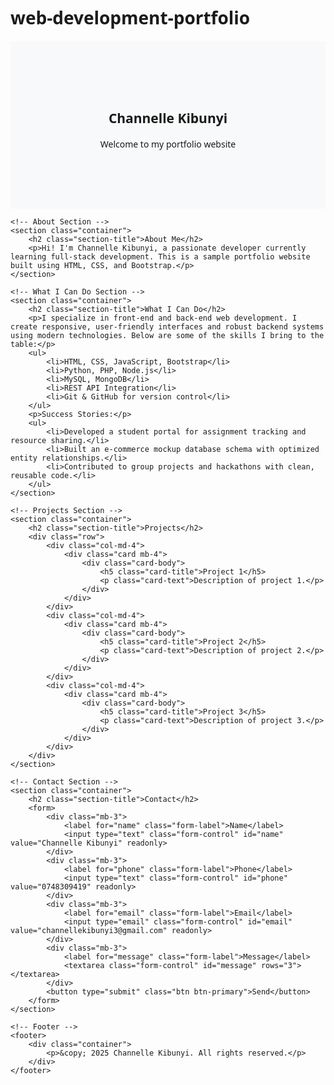 # web-development-portfolio

<!DOCTYPE html>
<html lang="en">

<head>
    <meta charset="UTF-8">
    <meta name="viewport" content="width=device-width, initial-scale=1.0">
    <title>Channelle Kibunyi - Portfolio</title>
    <link href="https://cdn.jsdelivr.net/npm/bootstrap@5.3.0/dist/css/bootstrap.min.css" rel="stylesheet">
    <style>
        body {
            font-family: 'Segoe UI', Tahoma, Geneva, Verdana, sans-serif;
        }
        .hero {
            background-color: #f8f9fa;
            padding: 80px 0;
            text-align: center;
        }
        .section-title {
            margin-top: 40px;
            margin-bottom: 20px;
        }
        footer {
            background-color: #343a40;
            color: white;
            padding: 20px 0;
            text-align: center;
        }
    </style>
</head>

<body>
    <!-- Hero Section -->
    <section class="hero">
        <div class="container">
            <h1 class="display-4">Channelle Kibunyi</h1>
            <p class="lead">Welcome to my portfolio website</p>
        </div>
    </section>

    <!-- About Section -->
    <section class="container">
        <h2 class="section-title">About Me</h2>
        <p>Hi! I'm Channelle Kibunyi, a passionate developer currently learning full-stack development. This is a sample portfolio website built using HTML, CSS, and Bootstrap.</p>
    </section>

    <!-- What I Can Do Section -->
    <section class="container">
        <h2 class="section-title">What I Can Do</h2>
        <p>I specialize in front-end and back-end web development. I create responsive, user-friendly interfaces and robust backend systems using modern technologies. Below are some of the skills I bring to the table:</p>
        <ul>
            <li>HTML, CSS, JavaScript, Bootstrap</li>
            <li>Python, PHP, Node.js</li>
            <li>MySQL, MongoDB</li>
            <li>REST API Integration</li>
            <li>Git & GitHub for version control</li>
        </ul>
        <p>Success Stories:</p>
        <ul>
            <li>Developed a student portal for assignment tracking and resource sharing.</li>
            <li>Built an e-commerce mockup database schema with optimized entity relationships.</li>
            <li>Contributed to group projects and hackathons with clean, reusable code.</li>
        </ul>
    </section>

    <!-- Projects Section -->
    <section class="container">
        <h2 class="section-title">Projects</h2>
        <div class="row">
            <div class="col-md-4">
                <div class="card mb-4">
                    <div class="card-body">
                        <h5 class="card-title">Project 1</h5>
                        <p class="card-text">Description of project 1.</p>
                    </div>
                </div>
            </div>
            <div class="col-md-4">
                <div class="card mb-4">
                    <div class="card-body">
                        <h5 class="card-title">Project 2</h5>
                        <p class="card-text">Description of project 2.</p>
                    </div>
                </div>
            </div>
            <div class="col-md-4">
                <div class="card mb-4">
                    <div class="card-body">
                        <h5 class="card-title">Project 3</h5>
                        <p class="card-text">Description of project 3.</p>
                    </div>
                </div>
            </div>
        </div>
    </section>

    <!-- Contact Section -->
    <section class="container">
        <h2 class="section-title">Contact</h2>
        <form>
            <div class="mb-3">
                <label for="name" class="form-label">Name</label>
                <input type="text" class="form-control" id="name" value="Channelle Kibunyi" readonly>
            </div>
            <div class="mb-3">
                <label for="phone" class="form-label">Phone</label>
                <input type="text" class="form-control" id="phone" value="0748309419" readonly>
            </div>
            <div class="mb-3">
                <label for="email" class="form-label">Email</label>
                <input type="email" class="form-control" id="email" value="channellekibunyi3@gmail.com" readonly>
            </div>
            <div class="mb-3">
                <label for="message" class="form-label">Message</label>
                <textarea class="form-control" id="message" rows="3"></textarea>
            </div>
            <button type="submit" class="btn btn-primary">Send</button>
        </form>
    </section>

    <!-- Footer -->
    <footer>
        <div class="container">
            <p>&copy; 2025 Channelle Kibunyi. All rights reserved.</p>
        </div>
    </footer>
</body>

</html>
